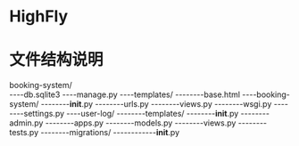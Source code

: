 # HighFly
文件结构说明 
=======================
booking-system/<br />
----db.sqlite3
----manage.py
----templates/
--------base.html
----booking-system/
--------__init__.py
--------urls.py
--------views.py
--------wsgi.py
--------settings.py
----user-log/
--------templates/
--------__init__.py
--------admin.py
--------apps.py
--------models.py
--------views.py
--------tests.py
--------migrations/
------------__init__.py

